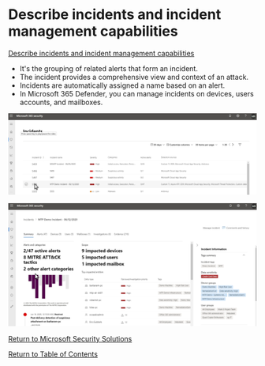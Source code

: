 # Describe incidents and incident management capabilities

[Describe incidents and incident management capabilities](https://docs.microsoft.com/en-us/learn/modules/describe-security-management-capabilities-of-microsoft-365/5-describe-incidents-capabilities)

* It's the grouping of related alerts that form an incident. 
* The incident provides a comprehensive view and context of an attack.
* Incidents are automatically assigned a name based on an alert.
* In Microsoft 365 Defender, you can manage incidents on devices, users accounts, and mailboxes.

![Microsoft 365 Incidents](img/Microsoft365Incidents.png)

![Microsoft 365 Incident details](img/Microsoft365IncidentDetails.png)

[Return to Microsoft Security Solutions](README.md)

[Return to Table of Contents](../README.md)
